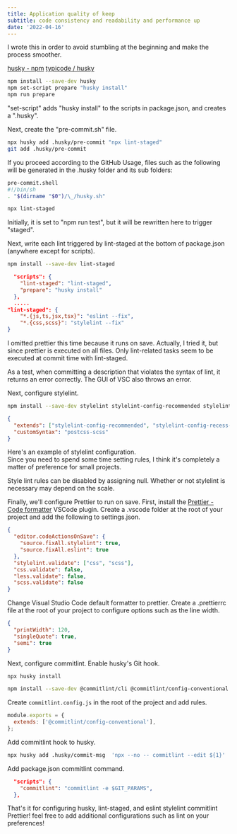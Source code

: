 ```yaml
---
title: Application quality of keep
subtitle: code consistency and readability and performance up
date: '2022-04-16'
---
```


I wrote this in order to avoid stumbling at the beginning and make the process smoother.

[husky - npm](https://www.npmjs.com/package/husky)
[typicode / husky](https://github.com/typicode/husky)

```sh title="terminal/cmd"
npm install --save-dev husky
npm set-script prepare "husky install"
npm run prepare
```

"set-script" adds "husky install" to the scripts in package.json, and creates a ".husky".

Next, create the "pre-commit.sh" file.

```sh title="terminal/cmd"
npx husky add .husky/pre-commit "npx lint-staged"
git add .husky/pre-commit
```

If you proceed according to the GitHub Usage, files such as the following will be generated in the .husky folder and its sub folders:

```sh title=".husky/pre-commit"
pre-commit.shell
#!/bin/sh
. "$(dirname "$0")/\_/husky.sh"

npx lint-staged
```

Initially, it is set to "npm run test", but it will be rewritten here to trigger "staged".

Next, write each lint triggered by lint-staged at the bottom of package.json (anywhere except for scripts).

```bash title="terminal/cmd"
npm install --save-dev lint-staged
```

```json title="package.json"
  "scripts": {
    "lint-staged": "lint-staged",
    "prepare": "husky install"
  },
  .....
"lint-staged": {
    "*.{js,ts,jsx,tsx}": "eslint --fix",
    "*.{css,scss}": "stylelint --fix"
}
```

I omitted prettier this time because it runs on save.
Actually, I tried it, but since prettier is executed on all files.
Only lint-related tasks seem to be executed at commit time with lint-staged.

As a test, when committing a description that violates the syntax of lint, it returns an error correctly. The GUI of VSC also throws an error.

Next, configure stylelint.

```sh
npm install --save-dev stylelint stylelint-config-recommended stylelint-config-recess-order postcss-scss
```

```json title=".stylelintrc.json"
{
  "extends": ["stylelint-config-recommended", "stylelint-config-recess-order"],
  "customSyntax": "postcss-scss"
}
```

Here's an example of stylelint configuration.  
Since you need to spend some time setting rules, I think it's completely a matter of preference for small projects.

Style lint rules can be disabled by assigning null.
Whether or not stylelint is necessary may depend on the scale.

Finally, we'll configure Prettier to run on save.
First, install the [Prettier - Code formatter](https://marketplace.visualstudio.com/items?itemName=esbenp.prettier-vscode) VSCode plugin.
Create a .vscode folder at the root of your project and add the following to settings.json.

```json title=".vscode/setting.json"
{
  "editor.codeActionsOnSave": {
    "source.fixAll.stylelint": true,
    "source.fixAll.eslint": true
  },
  "stylelint.validate": ["css", "scss"],
  "css.validate": false,
  "less.validate": false,
  "scss.validate": false
}
```

Change Visual Studio Code default formatter to prettier.
Create a .prettierrc file at the root of your project to configure options such as the line width.

```json title=".prettierrc.json"
{
  "printWidth": 120,
  "singleQuote": true,
  "semi": true
}
```

Next, configure commitlint.
Enable husky's Git hook.

```sh
npx husky install
```

```sh
npm install --save-dev @commitlint/cli @commitlint/config-conventional
```

Create `commitlint.config.js` in the root of the project and add rules.

```js
module.exports = {
  extends: ['@commitlint/config-conventional'],
};
```

Add commitlint hook to husky.

```sh
npx husky add .husky/commit-msg  'npx --no -- commitlint --edit ${1}'
```

Add package.json commitlint command.

```json title="package.json"
  "scripts": {
    "commitlint": "commitlint -e $GIT_PARAMS",
  },
```

That's it for configuring husky, lint-staged, and eslint stylelint commitlint Prettier!
feel free to add additional configurations such as lint on your preferences!
